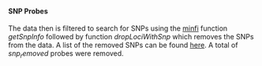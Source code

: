 #### SNP Probes

The data then is filtered to search for SNPs using the [minfi](http://bioconductor.org/packages/release/bioc/html/minfi.html) function *getSnpInfo* followed by function *dropLociWithSnp* which removes the SNPs from the data.  A list of the removed SNPs can be found [here](data/quality_control/snp_probes.csv).
A total of $snp_removed$ probes were removed.

